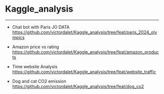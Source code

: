 # Kaggle_analysis

---


- Chat bot with Paris JO DATA 
https://github.com/victordalet/Kaggle_analysis/tree/feat/paris_2024_olympics


- Amazon price vs rating
https://github.com/victordalet/Kaggle_analysis/tree/feat/amazon_products


- Time website Analysis
https://github.com/victordalet/Kaggle_analysis/tree/feat/website_traffic


- Dog and cat CO2 emission
https://github.com/victordalet/Kaggle_analysis/tree/feat/dog_co2